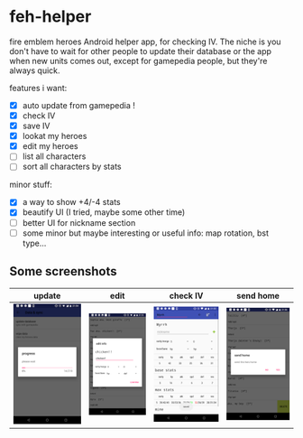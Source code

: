 # feh-helper
fire emblem heroes Android helper app, for checking IV. The niche is you don't have to wait for other people to update their database or the app when new units comes out, except for gamepedia people, but they're always quick. 

features i want:

- [x] auto update from gamepedia !
- [x] check IV
- [x] save IV
- [x] lookat my heroes
- [x] edit my heroes
- [ ] list all characters
- [ ] sort all characters by stats

minor stuff:

- [x] a way to show +4/-4 stats
- [x] beautify UI (I tried, maybe some other time)
- [ ] better UI for nickname section
- [ ] some minor but maybe interesting or useful info: map rotation, bst type...

Some screenshots
-
update | edit | check IV | send home
:-:|:-:|:-:|:-:
![](doc/Screenshot_20180128-215454.png) | ![](doc/Screenshot_20180128-215529.png) | ![ScreenShot](doc/Screenshot_20180128-215548.png) | ![ScreenShot](doc/Screenshot_20180128-215612.png)
